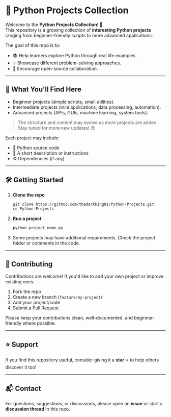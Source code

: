 # 🐍 Python Projects Collection

Welcome to the **Python Projects Collection**! 🎉  
This repository is a growing collection of **interesting Python projects** ranging from beginner-friendly scripts to more advanced applications.  

The goal of this repo is to:  
- 📚 Help learners explore Python through real life examples.  
- 💡 Showcase different problem-solving approaches.  
- 🤝 Encourage open-source collaboration.  

---

## 🚀 What You'll Find Here
- Beginner projects (simple scripts, small utilities).  
- Intermediate projects (mini applications, data processing, automation).  
- Advanced projects (APIs, GUIs, machine learning, system tools).  

> The structure and content may evolve as more projects are added. Stay tuned for more new updates! 😊  

Each project may include:  
- 📄 Python source code  
- 📝 A short description or instructions  
- ⚙️ Dependencies (if any)  

---

## 🛠️ Getting Started

1. **Clone the repo**
   ```bash
   git clone https://github.com/thedarkking01/Python-Projects.git
   cd Python-Projects
   ```

2. **Run a project**
   ```bash
   python project_name.py
   ```

3. Some projects may have additional requirements. Check the project folder or comments in the code.

---

## 🤝 Contributing

Contributions are welcome!
If you'd like to add your own project or improve existing ones:

1. Fork the repo
2. Create a new branch (`feature/my-project`)
3. Add your project/code
4. Submit a Pull Request

Please keep your contributions clean, well-documented, and beginner-friendly where possible.

---

## ⭐ Support

If you find this repository useful, consider giving it a **star** ⭐ to help others discover it too!

---

## 📬 Contact

For questions, suggestions, or discussions, please open an **issue** or start a **discussion thread** in this repo.
